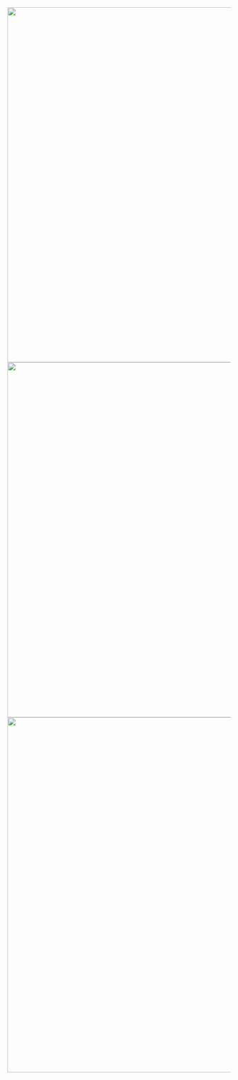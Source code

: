<img style="width:800px;" src="../img/udoo-web-control-panel1.jpg">
<img style="width:800px;" src="../img/udoo-web-control-panel2.jpg">
<img style="width:800px;" src="../img/udoo-web-control-panel3.jpg">

